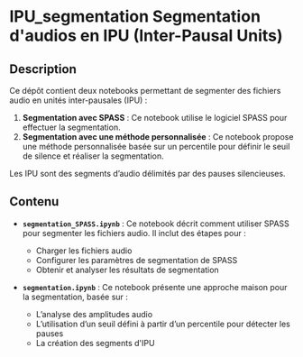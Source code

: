 # IPU_segmentation Segmentation d'audios en IPU (Inter-Pausal Units)

## Description
Ce dépôt contient deux notebooks permettant de segmenter des fichiers audio en unités inter-pausales (IPU) :

1. **Segmentation avec SPASS** : Ce notebook utilise le logiciel SPASS pour effectuer la segmentation.
2. **Segmentation avec une méthode personnalisée** : Ce notebook propose une méthode personnalisée basée sur un percentile pour définir le seuil de silence et réaliser la segmentation.

Les IPU sont des segments d’audio délimités par des pauses silencieuses.

## Contenu
- **`segmentation_SPASS.ipynb`** : Ce notebook décrit comment utiliser SPASS pour segmenter les fichiers audio. Il inclut des étapes pour :
  - Charger les fichiers audio
  - Configurer les paramètres de segmentation de SPASS
  - Obtenir et analyser les résultats de segmentation

- **`segmentation.ipynb`** : Ce notebook présente une approche maison pour la segmentation, basée sur :
  - L’analyse des amplitudes audio
  - L’utilisation d’un seuil défini à partir d’un percentile pour détecter les pauses
  - La création des segments d'IPU
